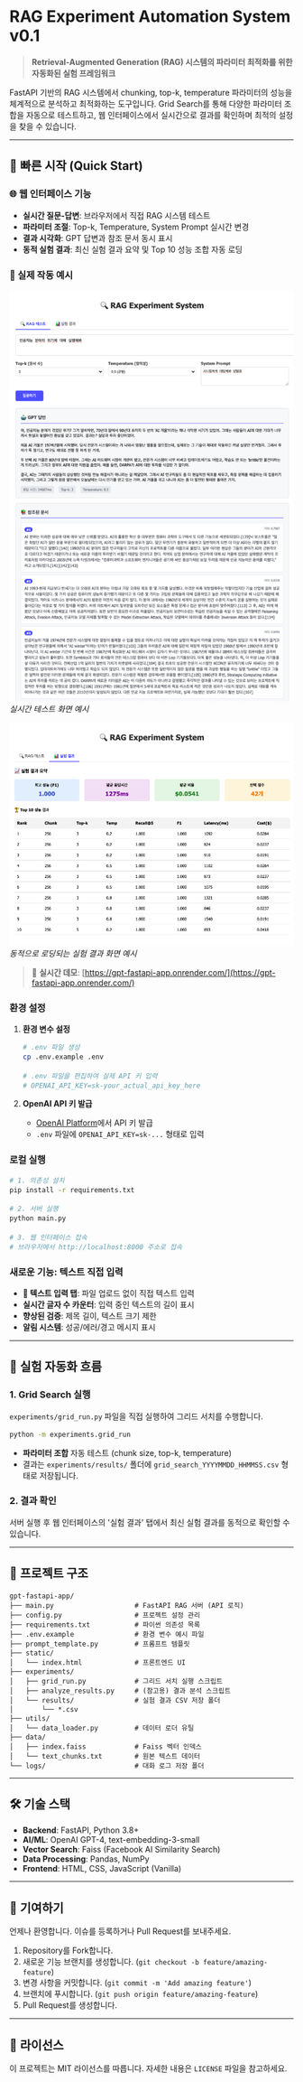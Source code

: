 # RAG Experiment Automation System v0.1

> **Retrieval-Augmented Generation (RAG) 시스템의 파라미터 최적화를 위한 자동화된 실험 프레임워크**

FastAPI 기반의 RAG 시스템에서 chunking, top-k, temperature 파라미터의 성능을 체계적으로 분석하고 최적화하는 도구입니다. Grid Search를 통해 다양한 파라미터 조합을 자동으로 테스트하고, 웹 인터페이스에서 실시간으로 결과를 확인하며 최적의 설정을 찾을 수 있습니다.

---

## 🚀 빠른 시작 (Quick Start)

### 🌐 웹 인터페이스 기능
- **실시간 질문-답변**: 브라우저에서 직접 RAG 시스템 테스트
- **파라미터 조절**: Top-k, Temperature, System Prompt 실시간 변경
- **결과 시각화**: GPT 답변과 참조 문서 동시 표시
- **동적 실험 결과**: 최신 실험 결과 요약 및 Top 10 성능 조합 자동 로딩

### 📸 실제 작동 예시

![RAG System Demo - 답변 결과](images/스크린샷1.png)
*실시간 테스트 화면 예시*

![RAG System Demo - 실험 결과](images/스크린샷2.png)
*동적으로 로딩되는 실험 결과 화면 예시*

> 🔗 **실시간 데모**: [https://gpt-fastapi-app.onrender.com/](https://gpt-fastapi-app.onrender.com/)

### 환경 설정

1. **환경 변수 설정**
   ```bash
   # .env 파일 생성
   cp .env.example .env
   
   # .env 파일을 편집하여 실제 API 키 입력
   # OPENAI_API_KEY=sk-your_actual_api_key_here
   ```

2. **OpenAI API 키 발급**
   - [OpenAI Platform](https://platform.openai.com/api-keys)에서 API 키 발급
   - `.env` 파일에 `OPENAI_API_KEY=sk-...` 형태로 입력

### 로컬 실행
```bash
# 1. 의존성 설치
pip install -r requirements.txt

# 2. 서버 실행
python main.py

# 3. 웹 인터페이스 접속
# 브라우저에서 http://localhost:8000 주소로 접속
```

### 새로운 기능: 텍스트 직접 입력
- **📝 텍스트 입력 탭**: 파일 업로드 없이 직접 텍스트 입력
- **실시간 글자 수 카운터**: 입력 중인 텍스트의 길이 표시
- **향상된 검증**: 제목 길이, 텍스트 크기 제한
- **알림 시스템**: 성공/에러/경고 메시지 표시

---

## 🔬 실험 자동화 흐름

### 1. Grid Search 실행
`experiments/grid_run.py` 파일을 직접 실행하여 그리드 서치를 수행합니다.
```bash
python -m experiments.grid_run
```
- **파라미터 조합** 자동 테스트 (chunk size, top-k, temperature)
- 결과는 `experiments/results/` 폴더에 `grid_search_YYYYMMDD_HHMMSS.csv` 형태로 저장됩니다.

### 2. 결과 확인
서버 실행 후 웹 인터페이스의 '실험 결과' 탭에서 최신 실험 결과를 동적으로 확인할 수 있습니다.

---

## 📁 프로젝트 구조

```
gpt-fastapi-app/
├── main.py                    # FastAPI RAG 서버 (API 로직)
├── config.py                  # 프로젝트 설정 관리
├── requirements.txt           # 파이썬 의존성 목록
├── .env.example               # 환경 변수 예시 파일
├── prompt_template.py         # 프롬프트 템플릿
├── static/
│   └── index.html             # 프론트엔드 UI
├── experiments/
│   ├── grid_run.py            # 그리드 서치 실행 스크립트
│   ├── analyze_results.py     # (참고용) 결과 분석 스크립트
│   └── results/               # 실험 결과 CSV 저장 폴더
│       └── *.csv
├── utils/
│   └── data_loader.py         # 데이터 로더 유틸
├── data/
│   ├── index.faiss            # Faiss 벡터 인덱스
│   └── text_chunks.txt        # 원본 텍스트 데이터
└── logs/                      # 대화 로그 저장 폴더
```

---

## 🛠️ 기술 스택

- **Backend**: FastAPI, Python 3.8+
- **AI/ML**: OpenAI GPT-4, text-embedding-3-small
- **Vector Search**: Faiss (Facebook AI Similarity Search)
- **Data Processing**: Pandas, NumPy
- **Frontend**: HTML, CSS, JavaScript (Vanilla)

---

## 🤝 기여하기

언제나 환영합니다. 이슈를 등록하거나 Pull Request를 보내주세요.

1.  Repository를 Fork합니다.
2.  새로운 기능 브랜치를 생성합니다. (`git checkout -b feature/amazing-feature`)
3.  변경 사항을 커밋합니다. (`git commit -m 'Add amazing feature'`)
4.  브랜치에 푸시합니다. (`git push origin feature/amazing-feature`)
5.  Pull Request를 생성합니다.

---

## 📄 라이선스

이 프로젝트는 MIT 라이선스를 따릅니다. 자세한 내용은 `LICENSE` 파일을 참고하세요.
